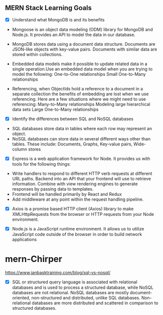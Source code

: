 ## MERN Stack Learning Goals

- [x] Understand what MongoDB is and its benefits
- Mongoose is an object data modeling (ODM) library for MongoDB and Node.js. It provides an API to model the data in our database.
- MongoDB stores data using a document data structure. Documents are JSON-like objects with key-value pairs. Documents with similar data are stored within collections.
- Embedded data models make it possible to update related data in a single operation.Use an embedded data model when you are trying to model the following:
  One-to-One relationships
  Small One-to-Many relationships

- Referencing, when ObjectIds hold a reference to a document in a separate collection the benefits of embedding are lost when we use referencing. Here are a few situations where we might need to use referencing:
  Many-to-Many relationships
  Modeling large hierarchical data sets
  Large One-to-Many relationships

- [x] Identify the differences between SQL and NoSQL databases
- SQL databases store data in tables where each row may represent an object.
- NoSQL databases can store data in several different ways other than tables. These include:
  Documents, Graphs, Key-value pairs, Wide-column stores

-[x] Express is a web application framework for Node. It provides us with tools for the following things:

- Write handlers to respond to different HTTP verb requests at different URL paths.
  Backend into an API that your frontend will use to retrieve information. Combine with view rendering engines to generate responses by passing data to templates.
- Frontend will be handled primarily by React and Redux
- Add middleware at any point within the request handling pipeline.

-[x] Axios is a promise based HTTP client (Axios) library to make XMLHttpRequests from the browser or HTTP requests from your Node environment.

-[x] Node.js is a JavaScript runtime environment. It allows us to utilize JavaScript code outside of the browser in order to build network applications

# mern-Chirper

https://www.janbasktraining.com/blog/sql-vs-nosql/

- [x] SQL or structured query language is associated with relational databases and is used to process a structured database, while NoSQL databases are not relational. NoSQL databases are mostly document-oriented, non-structured and distributed, unlike SQL databases. Non-relational databases are more distributed and scattered in comparison to structured databases.
